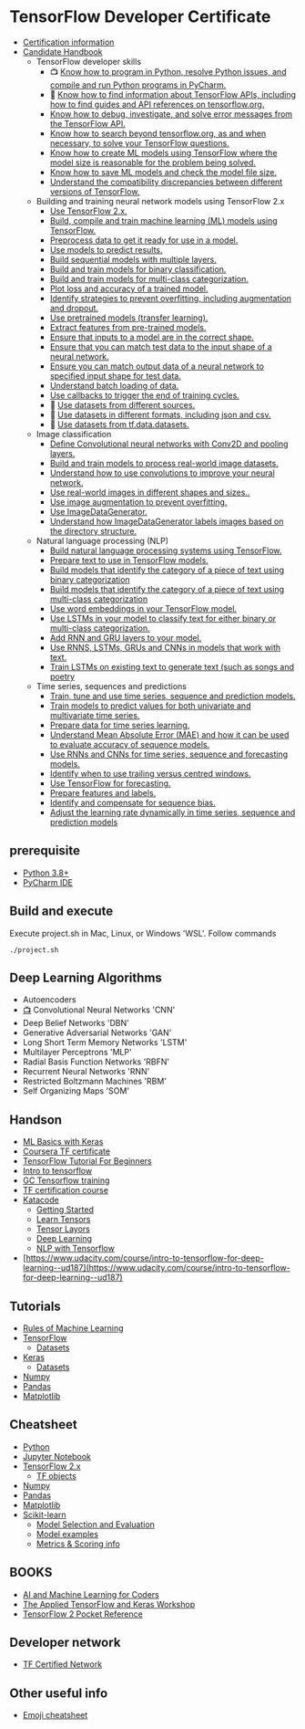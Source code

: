 # TensorFlow Developer Certificate
- [Certification information](https://www.tensorflow.org/certificate)
- [Candidate Handbook](https://www.tensorflow.org/extras/cert/TF_Certificate_Candidate_Handbook.pdf)
    - TensorFlow developer skills
        -  :tv: [Know how to program in Python, resolve Python issues, and compile and run Python programs in PyCharm.](https://youtu.be/rfscVS0vtbw)
        -  :link: [Know how to find information about TensorFlow APIs, including how to find guides and API references on tensorflow.org.](https://www.tensorflow.org/api_docs/python/tf/)
        -  [Know how to debug, investigate, and solve error messages from the TensorFlow API.]()
        -  [Know how to search beyond tensorflow.org, as and when necessary, to solve your TensorFlow questions.]()
        -  [Know how to create ML models using TensorFlow where the model size is reasonable for the problem being solved.]()
        -  [Know how to save ML models and check the model file size.]()
        -  [Understand the compatibility discrepancies between different versions of TensorFlow.]()
    -  Building and training neural network models using TensorFlow 2.x
        - [Use TensorFlow 2.x.]()
        - [Build, compile and train machine learning (ML) models using TensorFlow.]()
        - [Preprocess data to get it ready for use in a model.]()
        - [Use models to predict results.]()
        - [Build sequential models with multiple layers.]()
        - [Build and train models for binary classification.]()
        - [Build and train models for multi-class categorization.]()
        - [Plot loss and accuracy of a trained model.]()
        - [Identify strategies to prevent overfitting, including augmentation and dropout.]()
        - [Use pretrained models (transfer learning).]()
        - [Extract features from pre-trained models.]()
        - [Ensure that inputs to a model are in the correct shape.]()
        - [Ensure that you can match test data to the input shape of a neural network.]()
        - [Ensure you can match output data of a neural network to specified input shape for test data.]()
        - [Understand batch loading of data.]()
        - [Use callbacks to trigger the end of training cycles.]()
        - :green_book: [Use datasets from different sources.](./2-Datasets.ipynb)
        - :green_book: [Use datasets in different formats, including json and csv.](./2-Datasets.ipynb)
        - :green_book: [Use datasets from tf.data.datasets.](./2-Datasets.ipynb)
    - Image classification
        - [Define Convolutional neural networks with Conv2D and pooling layers.]()
        - [Build and train models to process real-world image datasets.]()
        - [Understand how to use convolutions to improve your neural network.]()
        - [Use real-world images in different shapes and sizes..]()
        - [Use image augmentation to prevent overfitting.]()
        - [Use ImageDataGenerator.]()
        - [Understand how ImageDataGenerator labels images based on the directory structure.]()
    - Natural language processing (NLP)
        - [Build natural language processing systems using TensorFlow.]()
        - [Prepare text to use in TensorFlow models.]()
        - [Build models that identify the category of a piece of text using binary categorization]()
        - [Build models that identify the category of a piece of text using multi-class categorization]()
        - [Use word embeddings in your TensorFlow model.]()
        - [Use LSTMs in your model to classify text for either binary or multi-class categorization.]()
        - [Add RNN and GRU layers to your model.]()
        - [Use RNNS, LSTMs, GRUs and CNNs in models that work with text.]()
        - [Train LSTMs on existing text to generate text (such as songs and poetry]()
    - Time series, sequences and predictions
        - [Train, tune and use time series, sequence and prediction models.]()
        - [Train models to predict values for both univariate and multivariate time series.]()
        - [Prepare data for time series learning.]()
        - [Understand Mean Absolute Error (MAE) and how it can be used to evaluate accuracy of sequence models.]()
        - [Use RNNs and CNNs for time series, sequence and forecasting models.]()
        - [Identify when to use trailing versus centred windows.]()
        - [Use TensorFlow for forecasting.]()
        - [Prepare features and labels.]()
        - [Identify and compensate for sequence bias.]()
        - [Adjust the learning rate dynamically in time series, sequence and prediction models]()

## prerequisite
- [Python 3.8+](https://www.python.org/downloads/)
- [PyCharm IDE](https://www.jetbrains.com/pycharm/)

## Build and execute
Execute project.sh in Mac, Linux, or Windows 'WSL'. Follow commands
``````
./project.sh
``````

## Deep Learning Algorithms 
- Autoencoders
- [:tv:](https://youtu.be/umGJ30-15_A) Convolutional Neural Networks 'CNN'
- Deep Belief Networks 'DBN'
- Generative Adversarial Networks 'GAN'
- Long Short Term Memory Networks 'LSTM'
- Multilayer Perceptrons 'MLP'
- Radial Basis Function Networks 'RBFN'
- Recurrent Neural Networks 'RNN'
- Restricted Boltzmann Machines 'RBM'
- Self Organizing Maps 'SOM'


## Handson 
- [ML Basics with Keras](https://www.tensorflow.org/tutorials/keras/classification)
- [Coursera TF certificate](https://www.coursera.org/professional-certificates/tensorflow-in-practice)
- [TensorFlow Tutorial For Beginners](https://youtu.be/DFKHh7_zzJc)
- [Intro to tensorflow](https://www.datacamp.com/courses/introduction-to-tensorflow-in-python)
- [GC Tensorflow training](https://cloud.google.com/ai-platform/training/docs/tensorflow-2)
- [TF certification course](https://www.tfcertification.com/courses/tensorflow-developer-professional-certificate)
- [Katacode](https://katacoda.com/learn?q=tensorflow)
    - [Getting Started](https://www.katacoda.com/basiafusinska/courses/tensorflow-getting-started)
    - [Learn Tensors](https://www.katacoda.com/courses/tensorflow)
    - [Tensor Layors](https://www.katacoda.com/basiafusinska/courses/tensorflow-in-3-sentences)
    - [Deep Learning](https://www.katacoda.com/basiafusinska/courses/deep-learning-with-tensorflow)
    - [NLP with Tensorflow](https://www.katacoda.com/basiafusinska/courses/nlp-with-tensorflow)
 - [https://www.udacity.com/course/intro-to-tensorflow-for-deep-learning--ud187](https://www.udacity.com/course/intro-to-tensorflow-for-deep-learning--ud187) 

## Tutorials
- [Rules of Machine Learning](https://developers.google.com//machine-learning/guides/rules-of-ml)
- [TensorFlow](https://www.tensorflow.org/tutorials/quickstart/beginner)
    - [Datasets](https://www.tensorflow.org/datasets/catalog/overview)
- [Keras](https://www.tensorflow.org/tutorials/keras/)
    - [Datasets](https://keras.io/api/datasets/)
- [Numpy](https://numpy.org/learn/)
- [Pandas](https://pandas.pydata.org/getting_started.html)
- [Matplotlib](https://matplotlib.org/stable/gallery/index.html)

## Cheatsheet
- [Python](https://intellipaat.com/mediaFiles/2019/02/Python-Data-structures-cheat-sheet.pdf)
- [Jupyter Notebook](https://www.edureka.co/blog/wp-content/uploads/2018/10/Jupyter_Notebook_CheatSheet_Edureka.pdf)
- [TensorFlow 2.x](https://storage.googleapis.com/kaggle-forum-message-attachments/889691/15952/19-04-11-Cheat-Sheet-TensorFlow-2-0.pdf) 
  - [TF objects](https://www.tensorflow.org/api_docs/python/tf/all_symbols)
- [Numpy](https://s3.amazonaws.com/assets.datacamp.com/blog_assets/Numpy_Python_Cheat_Sheet.pdf)
- [Pandas](https://s3.amazonaws.com/assets.datacamp.com/blog_assets/Python_Pandas_Cheat_Sheet_2.pdf)
- [Matplotlib](https://s3.amazonaws.com/assets.datacamp.com/blog_assets/Python_Matplotlib_Cheat_Sheet.pdf)
- [Scikit-learn](https://s3.amazonaws.com/assets.datacamp.com/blog_assets/Scikit_Learn_Cheat_Sheet_Python.pdf)
    - [Model Selection and Evaluation](https://scikit-learn.org/stable/model_selection.html)
    - [Model examples](https://scikit-learn.org/stable/auto_examples/index.html)
    - [Metrics & Scoring info](https://scikit-learn.org/stable/modules/model_evaluation.html)

## BOOKS
- [AI and Machine Learning for Coders](https://www.oreilly.com/library/view/ai-and-machine/9781492078180/)
- [The Applied TensorFlow and Keras Workshop](https://learning.oreilly.com/library/view/the-applied-tensorflow/9781800201217/)
- [TensorFlow 2 Pocket Reference](https://learning.oreilly.com/library/view/tensorflow-2-pocket/9781492089179/)

## Developer network
- [TF Certified Network](https://developers.google.com/certification/directory/tensorflow)


## Other useful info
- [Emoji cheatsheet](https://github.com/ikatyang/emoji-cheat-sheet/blob/master/README.md)